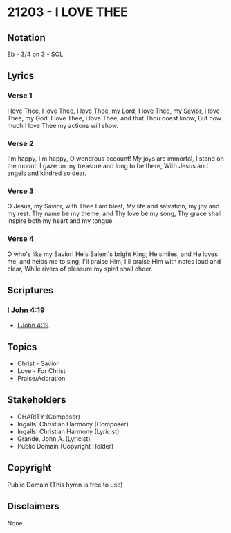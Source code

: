 # 21203 - I LOVE THEE

## Notation

Eb - 3/4 on 3 - SOL

## Lyrics

### Verse 1

I love Thee, I love Thee, I love Thee, my Lord; I love Thee, my Savior, I love Thee, my God: I love Thee, I love Thee, and that Thou doest know, But how much I love Thee my actions will show.

### Verse 2

I'm happy, I'm happy, O wondrous account! My joys are immortal, I stand on the mount! I gaze on my treasure and long to be there, With Jesus and angels and kindred so dear.

### Verse 3

O Jesus, my Savior, with Thee I am blest, My life and salvation, my joy and my rest: Thy name be my theme, and Thy love be my song, Thy grace shall inspire both my heart and my tongue.

### Verse 4

O who's like my Savior! He's Salem's bright King; He smiles, and He loves me, and helps me to sing; I'll praise Him, I'll praise Him with notes loud and clear, While rivers of pleasure my spirit shall cheer.


## Scriptures

### I John 4:19

- [I John 4:19](https://www.biblegateway.com/passage/?search=I%20John%204%3A19)


## Topics

- Christ - Savior
- Love - For Christ
- Praise/Adoration

## Stakeholders

- CHARITY (Composer)
- Ingalls' Christian Harmony (Composer)
- Ingalls' Christian Harmony (Lyricist)
- Grande, John A. (Lyricist)
- Public Domain (Copyright Holder)

## Copyright

Public Domain
(This hymn is free to use)

## Disclaimers

None

